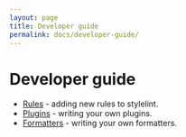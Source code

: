```yaml
---
layout: page
title: Developer guide
permalink: docs/developer-guide/
---
```


# Developer guide

* [Rules](/docs/developer-guide/rules) - adding new rules to stylelint.
* [Plugins](/docs/developer-guide/plugins) - writing your own plugins.
* [Formatters](/docs/developer-guide/formatters) - writing your own formatters.
